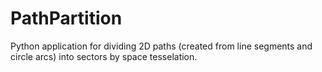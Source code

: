 # PathPartition

Python application for dividing 2D paths (created from line segments and circle arcs) into sectors by space tesselation.